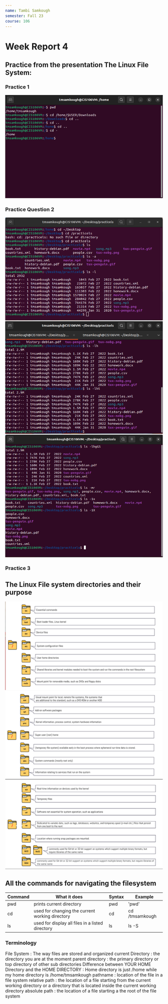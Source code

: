 ```yaml
---
name: Tambi Samkough
semester: Fall 23
course: 106
---
```


# Week Report 4

## Practice from the presentation The Linux File System:
### Practice 1
![practice 1](q1.1.png)<br>

### Practice Question 2
![practice 2.1](q2.1.png)<br>
![practice 2.2](q2.2.png)<br>
![practice 2.3](q2.3.png)<br>

### Practice 3

## The Linux File system directories and their purpose

![filesystem 1](directory%20purpose%201.png)<br>
![filesystem 2](directory%20purpose%202.png)<br>
![filesystem 3](directory%20purpose%203.png)<br>

## All the commands for navigating the filesystem

| Command | What it does| Syntax | Example |
| ------- | ------------------------ | --- | --- |
| pwd     | prints current directory | pwd | 'pwd' |
| cd | used for changing the current working directory | cd | cd /tmsamkough |
| ls | used for display all files in a listed directory | ls | ls -S |

### Terminology
File System : The way files are stored and organized
current Directory : the directory you are at the moment 
parent directory : the primary directory or top directory of other sub directories
Difference between YOUR HOME Directory and the HOME DIRECTORY : Home directory is just /home while my home directory is /home/tmsamkough
pathname : location of the file in a file system
relative path : the location of a file starting from the current working directory or a directory that is located inside the current working directory
absolute path : the location of a file starting a the root of the file system

